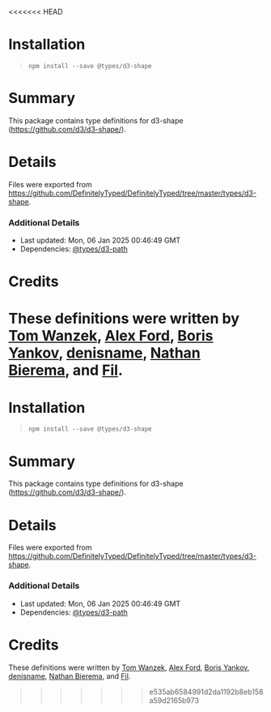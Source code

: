<<<<<<< HEAD
# Installation
> `npm install --save @types/d3-shape`

# Summary
This package contains type definitions for d3-shape (https://github.com/d3/d3-shape/).

# Details
Files were exported from https://github.com/DefinitelyTyped/DefinitelyTyped/tree/master/types/d3-shape.

### Additional Details
 * Last updated: Mon, 06 Jan 2025 00:46:49 GMT
 * Dependencies: [@types/d3-path](https://npmjs.com/package/@types/d3-path)

# Credits
These definitions were written by [Tom Wanzek](https://github.com/tomwanzek), [Alex Ford](https://github.com/gustavderdrache), [Boris Yankov](https://github.com/borisyankov), [denisname](https://github.com/denisname), [Nathan Bierema](https://github.com/Methuselah96), and [Fil](https://github.com/Fil).
=======
# Installation
> `npm install --save @types/d3-shape`

# Summary
This package contains type definitions for d3-shape (https://github.com/d3/d3-shape/).

# Details
Files were exported from https://github.com/DefinitelyTyped/DefinitelyTyped/tree/master/types/d3-shape.

### Additional Details
 * Last updated: Mon, 06 Jan 2025 00:46:49 GMT
 * Dependencies: [@types/d3-path](https://npmjs.com/package/@types/d3-path)

# Credits
These definitions were written by [Tom Wanzek](https://github.com/tomwanzek), [Alex Ford](https://github.com/gustavderdrache), [Boris Yankov](https://github.com/borisyankov), [denisname](https://github.com/denisname), [Nathan Bierema](https://github.com/Methuselah96), and [Fil](https://github.com/Fil).
>>>>>>> e535ab6584991d2da1192b8eb158a59d2165b973
